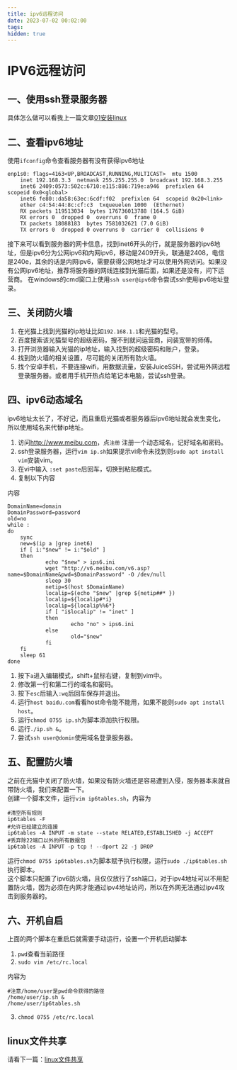 ```yaml
---
title: ipv6远程访问
date: 2023-07-02 00:02:00
tags:
hidden: true
---
```

# IPV6远程访问
## 一、使用ssh登录服务器
具体怎么做可以看我上一篇文章[01安装linux](/2023/07/01/01%E5%AE%89%E8%A3%85linux)
<!-- more -->
## 二、查看ipv6地址
使用`ifconfig`命令查看服务器有没有获得ipv6地址

    enp1s0: flags=4163<UP,BROADCAST,RUNNING,MULTICAST>  mtu 1500
        inet 192.168.3.3  netmask 255.255.255.0  broadcast 192.168.3.255
        inet6 2409:0573:502c:6710:e115:886:719e:a946  prefixlen 64  scopeid 0x0<global>
        inet6 fe80::da58:63ec:6cdf:f02  prefixlen 64  scopeid 0x20<link>
        ether c4:54:44:8c:cf:c3  txqueuelen 1000  (Ethernet)
        RX packets 119513034  bytes 176736013788 (164.5 GiB)
        RX errors 0  dropped 0  overruns 0  frame 0
        TX packets 18088183  bytes 7581032621 (7.0 GiB)
        TX errors 0  dropped 0 overruns 0  carrier 0  collisions 0
接下来可以看到服务器的网卡信息，找到inet6开头的行，就是服务器的ipv6地址，但是ipv6分为公网ipv6和内网ipv6，移动是2409开头，联通是2408，电信是240e，其余的话是内网ipv6，需要获得公网地址才可以使用外网访问。如果没有公网ipv6地址，推荐将服务器的网线连接到光猫后面，如果还是没有，问下运营商。
在windows的cmd窗口上使用`ssh user@ipv6`命令尝试ssh使用ipv6地址登录。
## 三、关闭防火墙
1. 在光猫上找到光猫的ip地址比如`192.168.1.1`和光猫的型号。
2. 百度搜索该光猫型号的超级密码，搜不到就问运营商，问装宽带的师傅。
3. 打开浏览器输入光猫的ip地址，输入找到的超级密码和账户，登录。
4. 找到防火墙的相关设置，尽可能的关闭所有防火墙。
5. 找个安卓手机，不要连接wifi，用数据流量，安装JuiceSSH，尝试用外网远程登录服务器。或者用手机开热点给笔记本电脑，尝试ssh登录。
## 四、ipv6动态域名
ipv6地址太长了，不好记，而且重启光猫或者服务器后ipv6地址就会发生变化，所以使用域名来代替ip地址。
1. 访问<http://www.meibu.com>，点`注册` 注册一个动态域名，记好域名和密码。
2. ssh登录服务器，运行`vim ip.sh`如果提示vi命令未找到则`sudo apt install vim`安装vim。
3. 在vi中输入 `:set paste`后回车，切换到粘贴模式。
4. 复制以下内容

内容

    DomainName=domain
    DomainPassword=password
    old=no
    while :
    do
        sync
        new=$(ip a |grep inet6)
        if [ i:"$new" != i:"$old" ]
        then
                echo "$new" > ips6.ini
                wget "http://v6.meibu.com/v6.asp?name=$DomainName&pwd=$DomainPassword" -O /dev/null
                sleep 30
                netip=$(host $DomainName)
                localip=$(echo "$new" |grep ${netip##* })
                localip=${localip#*i}
                localip=${localip%%6*}
                if [ "i$localip" != "inet" ]
                then
                        echo "no" > ips6.ini
                else
                        old="$new"
                fi
        fi
        sleep 61
    done
1. 按下`a`进入编辑模式，shift+鼠标右键，复制到vim中。
2. 修改第一行和第二行的域名和密码。
3. 按下`esc`后输入`:wq`后回车保存并退出。
4. 运行`host baidu.com`看看host命令能不能用，如果不能则`sudo apt install host`。
5. 运行`chmod 0755 ip.sh`为脚本添加执行权限。
6. 运行`./ip.sh &`。
7. 尝试`ssh user@domin`使用域名登录服务器。
## 五、配置防火墙
之前在光猫中关闭了防火墙，如果没有防火墙还是容易遭到入侵，服务器本来就自带防火墙，我们来配置一下。  
创建一个脚本文件，运行`vim ip6tables.sh`，内容为

    #清空所有规则
    ip6tables -F
    #允许已经建立的连接
    ip6tables -A INPUT -m state --state RELATED,ESTABLISHED -j ACCEPT
    #丢弃除22端口以外的所有数据包
    ip6tables -A INPUT -p tcp ! --dport 22 -j DROP
运行`chmod 0755 ip6tables.sh`为脚本赋予执行权限，运行`sudo ./ip6tables.sh`执行脚本。  
这个脚本只配置了ipv6防火墙，且仅仅放行了ssh端口，对于ipv4地址可以不用配置防火墙，因为必须在内网才能通过ipv4地址访问，所以在外网无法通过ipv4攻击到服务器的。
## 六、开机自启
上面的两个脚本在重启后就需要手动运行，设置一个开机启动脚本
1. `pwd`查看当前路径
2. `sudo vim /etc/rc.local`

内容为

    #注意/home/user是pwd命令获得的路径
    /home/user/ip.sh &
    /home/user/ip6tables.sh
3. `chmod 0755 /etc/rc.local`
## linux文件共享
请看下一篇：[linux文件共享](/2023/07/03/03linux文件共享/)